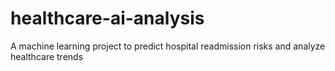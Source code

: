 # healthcare-ai-analysis
A machine learning project to predict hospital readmission risks and analyze healthcare trends
